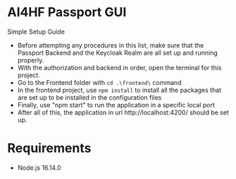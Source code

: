 # AI4HF Passport GUI

Simple Setup Guide

- Before attempting any procedures in this list, make sure that the Passport Backend and the Keycloak Realm are all set up and running properly.
- With the authorization and backend in order, open the terminal for this project.
- Go to the Frontend folder with ```cd .\frontend\``` command
- In the frontend project, use ```npm install``` to install all the packages that are set up to be installed in the configuration files
- Finally, use "npm start" to run the application in a specific local port
- After all of this, the application in url http://localhost:4200/ should be set up.

# Requirements
- Node.js 16.14.0 


